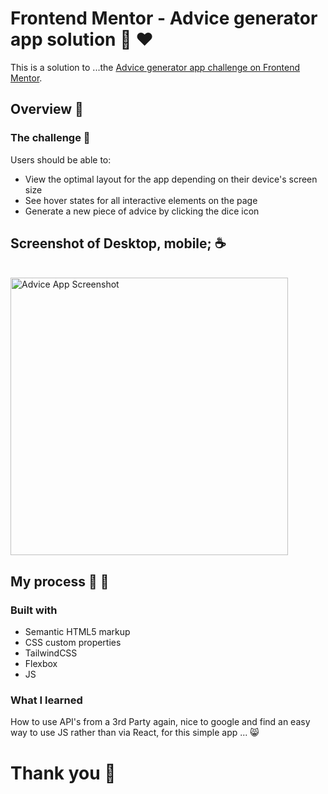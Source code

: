 # Frontend Mentor - Advice generator app solution 💚 ❤️

This is a solution to ...the [Advice generator app challenge on Frontend Mentor](https://www.frontendmentor.io/challenges/advice-generator-app-QdUG-13db).

## Overview 👀

### The challenge 💪

Users should be able to:

- View the optimal layout for the app depending on their device's screen size
- See hover states for all interactive elements on the page
- Generate a new piece of advice by clicking the dice icon

## Screenshot of Desktop, mobile; ☕
<br>
<img width="444" alt="Advice App Screenshot" src="https://github.com/chrisgibbo/Advice_Generator_App/assets/125750905/2921ff23-f472-42c1-aab3-42ce99479c5e">

## My process 🕺 💃

### Built with

- Semantic HTML5 markup
- CSS custom properties
- TailwindCSS
- Flexbox
- JS

### What I learned

How to use API's from a 3rd Party again, nice to google and find an easy way to use JS rather than via React, for this simple app ... 😸

# Thank you 👋
